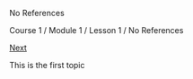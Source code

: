 No References

Course 1 / Module 1 / Lesson 1 / No References

[Next][]

This is the first topic


[Next]: /content/microsoft-learning/course-1/module-1/lesson-1/reference-to-image.html